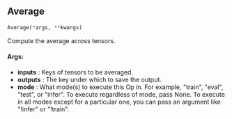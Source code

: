 ## Average
```python
Average(*args, **kwargs)
```
Compute the average across tensors.


#### Args:

* **inputs** :  Keys of tensors to be averaged.
* **outputs** :  The key under which to save the output.
* **mode** :  What mode(s) to execute this Op in. For example, "train", "eval", "test", or "infer". To execute        regardless of mode, pass None. To execute in all modes except for a particular one, you can pass an argument        like "!infer" or "!train".